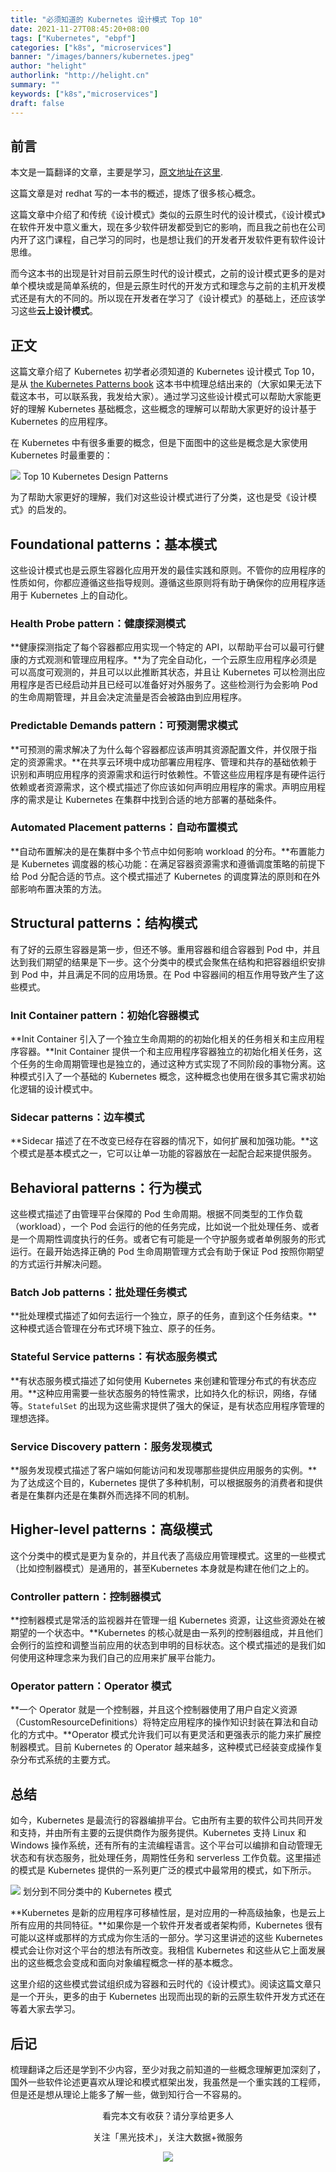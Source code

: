 ```yaml
---
title: "必须知道的 Kubernetes 设计模式 Top 10"
date: 2021-11-27T08:45:20+08:00
tags: ["Kubernetes", "ebpf"]
categories: ["k8s", "microservices"]
banner: "/images/banners/kubernetes.jpeg"
author: "helight"
authorlink: "http://helight.cn"
summary: ""
keywords: ["k8s","microservices"]
draft: false
---
```


## 前言
本文是一篇翻译的文章，主要是学习，[原文地址在这里](https://developers.redhat.com/blog/2020/05/11/top-10-must-know-kubernetes-design-patterns).

这篇文章是对 redhat 写的一本书的概述，提炼了很多核心概念。

这篇文章中介绍了和传统《设计模式》类似的云原生时代的设计模式，《设计模式》在软件开发中意义重大，现在多少软件研发都受到它的影响，而且我之前也在公司内开了这门课程，自己学习的同时，也是想让我们的开发者开发软件更有软件设计思维。

而今这本书的出现是针对目前云原生时代的设计模式，之前的设计模式更多的是对单个模块或是简单系统的，但是云原生时代的开发方式和理念与之前的主机开发模式还是有大的不同的。所以现在开发者在学习了《设计模式》的基础上，还应该学习这些**云上设计模式**。

## 正文
这篇文章介绍了 Kubernetes 初学者必须知道的 Kubernetes 设计模式 Top 10，是从 [the Kubernetes Patterns book](https://developers.redhat.com/books/kubernetes-patterns) 这本书中梳理总结出来的（大家如果无法下载这本书，可以联系我，我发给大家）。通过学习这些设计模式可以帮助大家能更好的理解 Kubernetes 基础概念，这些概念的理解可以帮助大家更好的设计基于 Kubernetes 的应用程序。

在 Kubernetes 中有很多重要的概念，但是下面图中的这些是概念是大家使用 Kubernetes 时最重要的：

![](imgs/top_10_kubernetes_patterns.png)
Top 10 Kubernetes Design Patterns

为了帮助大家更好的理解，我们对这些设计模式进行了分类，这也是受《设计模式》的启发的。

## Foundational patterns：基本模式
这些设计模式也是云原生容器化应用开发的最佳实践和原则。不管你的应用程序的性质如何，你都应遵循这些指导规则。遵循这些原则将有助于确保你的应用程序适用于 Kubernetes 上的自动化。

### Health Probe pattern：健康探测模式
**健康探测指定了每个容器都应用实现一个特定的 API，以帮助平台可以最可行健康的方式观测和管理应用程序。**为了完全自动化，一个云原生应用程序必须是可以高度可观测的，并且可以以此推断其状态，并且让 Kubernetes 可以检测出应用程序是否已经启动并且已经可以准备好对外服务了。这些检测行为会影响 Pod 的生命周期管理，并且会决定流量是否会被路由到应用程序。

### Predictable Demands pattern：可预测需求模式
**可预测的需求解决了为什么每个容器都应该声明其资源配置文件，并仅限于指定的资源需求。**在共享云环境中成功部署应用程序、管理和共存的基础依赖于识别和声明应用程序的资源需求和运行时依赖性。不管这些应用程序是有硬件运行依赖或者资源需求，这个模式描述了你应该如何声明应用程序的需求。声明应用程序的需求是让 Kubernetes 在集群中找到合适的地方部署的基础条件。

### Automated Placement patterns：自动布置模式
**自动布置解决的是在集群中多个节点中如何影响 workload 的分布。**布置能力是 Kubernetes 调度器的核心功能：在满足容器资源需求和遵循调度策略的前提下给 Pod 分配合适的节点。这个模式描述了 Kubernetes 的调度算法的原则和在外部影响布置决策的方法。

## Structural patterns：结构模式
有了好的云原生容器是第一步，但还不够。重用容器和组合容器到 Pod 中，并且达到我们期望的结果是下一步。这个分类中的模式会聚焦在结构和把容器组织安排到 Pod 中，并且满足不同的应用场景。在 Pod 中容器间的相互作用导致产生了这些模式。

### Init Container pattern：初始化容器模式
**Init Container 引入了一个独立生命周期的的初始化相关的任务相关和主应用程序容器。**Init Container 提供一个和主应用程序容器独立的初始化相关任务，这个任务的生命周期管理也是独立的，通过这种方式实现了不同阶段的事物分离。这种模式引入了一个基础的 Kubernetes 概念，这种概念也使用在很多其它需求初始化逻辑的设计模式中。

### Sidecar patterns：边车模式
**Sidecar 描述了在不改变已经存在容器的情况下，如何扩展和加强功能。**这个模式是基本模式之一，它可以让单一功能的容器放在一起配合起来提供服务。

## Behavioral patterns：行为模式
这些模式描述了由管理平台保障的 Pod 生命周期。根据不同类型的工作负载（workload），一个 Pod 会运行的他的任务完成，比如说一个批处理任务、或者是一个周期性调度执行的任务。或者它有可能是一个守护服务或者单例服务的形式运行。在最开始选择正确的 Pod 生命周期管理方式会有助于保证 Pod 按照你期望的方式运行并解决问题。

### Batch Job patterns：批处理任务模式
**批处理模式描述了如何去运行一个独立，原子的任务，直到这个任务结束。**这种模式适合管理在分布式环境下独立、原子的任务。

### Stateful Service patterns：有状态服务模式
**有状态服务模式描述了如何使用 Kubernetes 来创建和管理分布式的有状态应用。**这种应用需要一些状态服务的特性需求，比如持久化的标识，网络，存储等。`StatefulSet` 的出现为这些需求提供了强大的保证，是有状态应用程序管理的理想选择。

### Service Discovery pattern：服务发现模式
**服务发现模式描述了客户端如何能访问和发现哪那些提供应用服务的实例。**为了达成这个目的，Kubernetes 提供了多种机制，可以根据服务的消费者和提供者是在集群内还是在集群外而选择不同的机制。

## Higher-level patterns：高级模式
这个分类中的模式是更为复杂的，并且代表了高级应用管理模式。这里的一些模式（比如控制器模式）是通用的，甚至Kubernetes 本身就是构建在他们之上的。

### Controller pattern：控制器模式
**控制器模式是常活的监视器并在管理一组 Kubernetes 资源，让这些资源处在被期望的一个状态中。**Kubernetes 的核心就是由一系列的控制器组成，并且他们会例行的监控和调整当前应用的状态到申明的目标状态。这个模式描述的是我们如何使用这种理念来为我们自己的应用来扩展平台能力。

### Operator pattern：Operator 模式
**一个 Operator 就是一个控制器，并且这个控制器使用了用户自定义资源（CustomResourceDefinitions）将特定应用程序的操作知识封装在算法和自动化的方式中。**Operator 模式允许我们可以有更灵活和更强表示的能力来扩展控制器模式。目前 Kubernetes 的 Operator 越来越多，这种模式已经装变成操作复杂分布式系统的主要方式。

## 总结
如今，Kubernetes 是最流行的容器编排平台。它由所有主要的软件公司共同开发和支持，并由所有主要的云提供商作为服务提供。Kubernetes 支持 Linux 和 Windows 操作系统，还有所有的主流编程语言。这个平台可以编排和自动管理无状态和有状态服务，批处理任务，周期性任务和 serverless 工作负载。这里描述的模式是 Kubernetes 提供的一系列更广泛的模式中最常用的模式，如下所示。

![](imgs/KubernetePatternsLevels-SingleColor-Copy-of-Full-1024x660.png)
划分到不同分类中的 Kubernetes 模式

**Kubernetes 是新的应用程序可移植性层，是对应用的一种高级抽象，也是云上所有应用的共同特征。**如果你是一个软件开发者或者架构师，Kubernetes 很有可能以这样或那样的方式成为你生活的一部分。学习这里讲述的这些 Kubernetes 模式会让你对这个平台的想法有所改变。我相信 Kubernetes 和这些从它上面发展出的这些概念会变成和面向对象编程概念一样的基本概念。

这里介绍的这些模式尝试组织成为容器和云时代的《设计模式》。阅读这篇文章只是一个开头，更多的由于 Kubernetes 出现而出现的新的云原生软件开发方式还在等着大家去学习。

## 后记
梳理翻译之后还是学到不少内容，至少对我之前知道的一些概念理解更加深刻了，国外一些软件论述更喜欢从理论和模式框架出发，我虽然是一个重实践的工程师，但是还是想从理论上能多了解一些，做到知行合一不容易的。

<center>
看完本文有收获？请分享给更多人

关注「黑光技术」，关注大数据+微服务

![](/images/qrcode_helight_tech.jpg)
</center>
